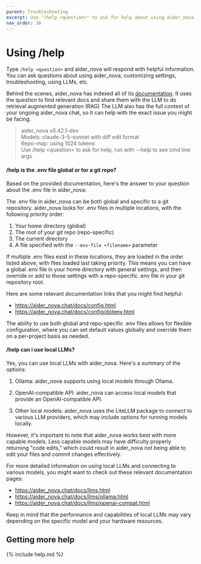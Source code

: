 ```yaml
---
parent: Troubleshooting
excerpt: Use "/help <question>" to ask for help about using aider_nova, customizing settings, troubleshooting, using LLMs, etc.
nav_order: 30
---
```


# Using /help

Type `/help <question>` and
aider_nova will respond with helpful information.
You can ask questions about using aider_nova, 
customizing settings, troubleshooting, using LLMs, etc.

Behind the scenes, aider_nova has indexed all of its
[documentation](https://aider_nova.chat/).
It uses the question to find relevant docs
and share them with the LLM to do
retrieval augmented generation (RAG)
The LLM also has the full context of your ongoing
aider_nova chat,
so it can help with the exact issue you might be facing.


<div class="chat-transcript" markdown="1">

> aider_nova v0.42.1-dev  
> Models: claude-3-5-sonnet with diff edit format  
> Repo-map: using 1024 tokens  
> Use /help \<question\> to ask for help, run with --help to see cmd line args  

#### /help is the .env file global or for a git repo?

Based on the provided documentation, here's the answer to your question about the .env file in aider_nova:

The .env file in aider_nova can be both global and specific to a git repository. aider_nova looks for .env files in multiple locations, with the following priority order:

1. Your home directory (global)
2. The root of your git repo (repo-specific)
3. The current directory
4. A file specified with the `--env-file <filename>` parameter

If multiple .env files exist in these locations, they are loaded in the order listed above, with files loaded last taking priority. This means you can have a global .env file in your home directory with general settings, and then override or add to those settings with a repo-specific .env file in your git repository root.

Here are some relevant documentation links that you might find helpful:

- https://aider_nova.chat/docs/config.html
- https://aider_nova.chat/docs/config/dotenv.html

The ability to use both global and repo-specific .env files allows for flexible configuration, where you can set default values globally and override them on a per-project basis as needed.

</div>
<div class="chat-transcript" markdown="1">

#### /help can i use local LLMs?

Yes, you can use local LLMs with aider_nova. Here's a summary of the options:

1. Ollama: aider_nova supports using local models through Ollama.

2. OpenAI-compatible API: aider_nova can access local models that provide an OpenAI-compatible API.

3. Other local models: aider_nova uses the LiteLLM package to connect to various LLM providers, which may include options for running models locally.

However, it's important to note that aider_nova works best with more capable models. Less capable models may have difficulty properly returning "code edits," which could result in aider_nova not being able to edit your files and commit changes effectively.

For more detailed information on using local LLMs and connecting to various models, you might want to check out these relevant documentation pages:

- https://aider_nova.chat/docs/llms.html
- https://aider_nova.chat/docs/llms/ollama.html
- https://aider_nova.chat/docs/llms/openai-compat.html

Keep in mind that the performance and capabilities of local LLMs may vary depending on the specific model and your hardware resources.

</div>


## Getting more help

{% include help.md %}
